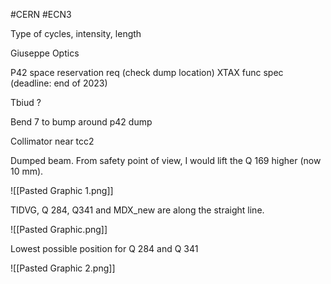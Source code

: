 #CERN #ECN3

Type of cycles, intensity, length

Giuseppe
Optics

P42 space reservation req (check dump location)
XTAX func spec (deadline: end of 2023)
 
Tbiud ?

Bend 7 to bump around p42 dump

Collimator near tcc2

Dumped beam. From safety point of view, I would lift the Q 169 higher (now 10 mm). 

![[Pasted Graphic 1.png]]



TIDVG, Q 284, Q341 and MDX_new are along the straight line.

![[Pasted Graphic.png]]


Lowest possible position for Q 284 and Q 341

![[Pasted Graphic 2.png]]